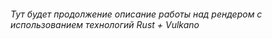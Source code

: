 ###### *Тут будет продолжение описание работы над рендером с использованием технологий Rust + Vulkano*

